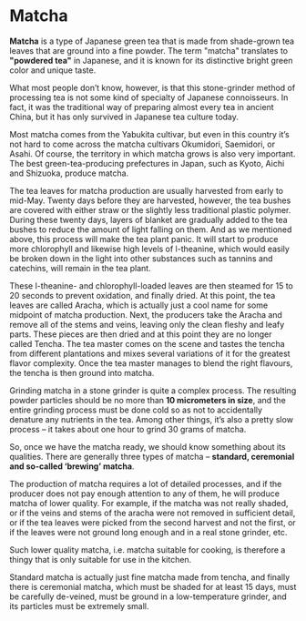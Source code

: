 # Matcha

**Matcha** is a type of Japanese green tea that is made from shade-grown tea leaves that are ground into a fine powder. The term "matcha" translates to **"powdered tea"** in Japanese, and it is known for its distinctive bright green color and unique taste.

What most people don’t know, however, is that this stone-grinder method of processing tea is not some kind of specialty of Japanese connoisseurs. In fact, it was the traditional way of preparing almost every tea in ancient China, but it has only survived in Japanese tea culture today.

Most matcha comes from the Yabukita cultivar, but even in this country it’s not hard to come across the matcha cultivars Okumidori, Saemidori, or Asahi. Of course, the territory in which matcha grows is also very important. The best green-tea-producing prefectures in Japan, such as Kyoto, Aichi and Shizuoka, produce matcha.

The tea leaves for matcha production are usually harvested from early to mid-May. Twenty days before they are harvested, however, the tea bushes are covered with either straw or the slightly less traditional plastic polymer. During these twenty days, layers of blanket are gradually added to the tea bushes to reduce the amount of light falling on them. And as we mentioned above, this process will make the tea plant panic. It will start to produce more chlorophyll and likewise high levels of l-theanine, which would easily be broken down in the light into other substances such as tannins and catechins, will remain in the tea plant.

These l-theanine- and chlorophyll-loaded leaves are then steamed for 15 to 20 seconds to prevent oxidation, and finally dried. At this point, the tea leaves are called Aracha, which is actually just a cool name for some midpoint of matcha production. Next, the producers take the Aracha and remove all of the stems and veins, leaving only the clean fleshy and leafy parts. These pieces are then dried and at this point they are no longer called Tencha. The tea master comes on the scene and tastes the tencha from different plantations and mixes several variations of it for the greatest flavor complexity. Once the tea master manages to blend the right flavours, the tencha is then ground into matcha.

Grinding matcha in a stone grinder is quite a complex process. The resulting powder particles should be no more than **10 micrometers in size**, and the entire grinding process must be done cold so as not to accidentally denature any nutrients in the tea. Among other things, it’s also a pretty slow process – it takes about one hour to grind 30 grams of matcha.

So, once we have the matcha ready, we should know something about its qualities. There are generally three types of matcha – **standard, ceremonial and so-called ‘brewing’ matcha**.

The production of matcha requires a lot of detailed processes, and if the producer does not pay enough attention to any of them, he will produce matcha of lower quality. For example, if the matcha was not really shaded, or if the veins and stems of the aracha were not removed in sufficient detail, or if the tea leaves were picked from the second harvest and not the first, or if the leaves were not ground long enough and in a real stone grinder, etc.

Such lower quality matcha, i.e. matcha suitable for cooking, is therefore a thingy that is only suitable for use in the kitchen.

Standard matcha is actually just fine matcha made from tencha, and finally there is ceremonial matcha, which must be shaded for at least 15 days, must be carefully de-veined, must be ground in a low-temperature grinder, and its particles must be extremely small.
